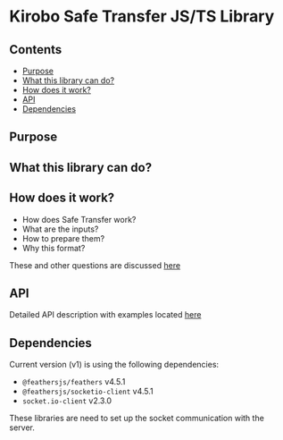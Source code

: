 # Kirobo Safe Transfer JS/TS Library

## Contents

- [Purpose](#Purpose)
- [What this library can do?](#What-this-library-can-do?)
- [How does it work?](#How-does-it-work?)
- [API](#API)
- [Dependencies](#Dependencies)

## Purpose

## What this library can do?

## How does it work?

- How does Safe Transfer work?
- What are the inputs?
- How to prepare them?
- Why this format?

These and other questions are discussed [here](api/how_does_it_work.md)

## API

Detailed API description with examples located [here](api/README.md)

## Dependencies

Current version (v1) is using the following dependencies:

- `@feathersjs/feathers` v4.5.1
- `@feathersjs/socketio-client` v4.5.1
- `socket.io-client` v2.3.0

These libraries are need to set up the socket communication with the server.